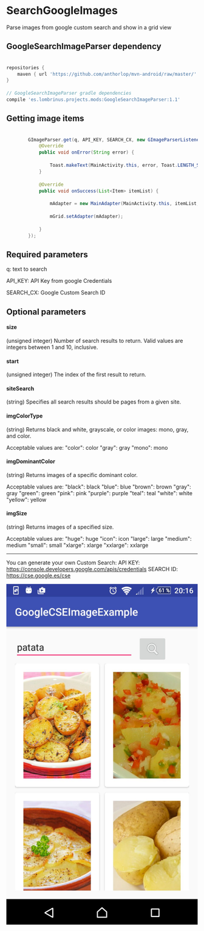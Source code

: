 # SearchGoogleImages
Parse images from google custom search and show in a grid view

## GoogleSearchImageParser dependency
```gradle

repositories {
    maven { url 'https://github.com/anthorlop/mvn-android/raw/master/' }
}

// GoogleSearchImageParser gradle dependencies
compile 'es.lombrinus.projects.mods:GoogleSearchImageParser:1.1'
```

## Getting image items
```java

        GImageParser.get(q, API_KEY, SEARCH_CX, new GImageParserListener() {
            @Override
            public void onError(String error) {

                Toast.makeText(MainActivity.this, error, Toast.LENGTH_SHORT).show();
            }

            @Override
            public void onSuccess(List<Item> itemList) {

                mAdapter = new MainAdapter(MainActivity.this, itemList, MainActivity.this);

                mGrid.setAdapter(mAdapter);

            }
        });

```

## Required parameters

q: text to search

API_KEY: API Key from google Credentials

SEARCH_CX: Google Custom Search ID

## Optional parameters

#### size	
(unsigned integer)	Number of search results to return.
Valid values are integers between 1 and 10, inclusive.

#### start	
(unsigned integer)	The index of the first result to return.

#### siteSearch	
(string)	Specifies all search results should be pages from a given site.

#### imgColorType	
(string)	Returns black and white, grayscale, or color images: mono, gray, and color. 

Acceptable values are:
"color": color
"gray": gray
"mono": mono

#### imgDominantColor	
(string)	Returns images of a specific dominant color. 

Acceptable values are:
"black": black
"blue": blue
"brown": brown
"gray": gray
"green": green
"pink": pink
"purple": purple
"teal": teal
"white": white
"yellow": yellow

#### imgSize	
(string)	Returns images of a specified size. 

Acceptable values are:
"huge": huge
"icon": icon
"large": large
"medium": medium
"small": small
"xlarge": xlarge
"xxlarge": xxlarge

________________________________

You can generate your own Custom Search:
API KEY: https://console.developers.google.com/apis/credentials
SEARCH ID: https://cse.google.es/cse

![alt text](captura.jpeg)
